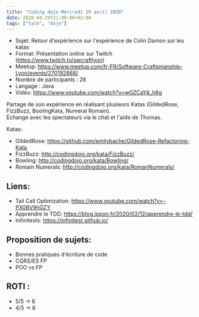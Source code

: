 ```yaml
---
title: "Coding dojo Mercredi 29 avril 2020"
date: 2020-04-29T21:00:00+02:00
tags: ["talk", "dojo"]
---
```

- Sujet: Retour d'expérience sur l'expérience de Colin Damon sur les katas
- Format: Présentation online sur Twitch (https://www.twitch.tv/swcraftlyon)
- Meetup: https://www.meetup.com/fr-FR/Software-Craftsmanship-Lyon/events/270192868/
- Nombre de participants : 28
- Langage : Java
- Vidéo: https://www.youtube.com/watch?v=wGZCaY4_h8g

Partage de son expérience en réalisant plusieurs Katas (GildedRose, FizzBuzz, BoolingKata, Numeral Romain).  
Échange avec les spectateurs via le chat et l'aide de Thomas.

Katas:
- GildedRose: https://github.com/emilybache/GildedRose-Refactoring-Kata
- FizzBuzz: http://codingdojo.org/kata/FizzBuzz/
- Bowling: http://codingdojo.org/kata/Bowling/
- Romain Numerals: http://codingdojo.org/kata/RomanNumerals/

## Liens:
- Tail Call Optimization: https://www.youtube.com/watch?v=-PX0BV9hGZY
- Apprendre le TDD: https://blog.ippon.fr/2020/02/12/apprendre-le-tdd/
- Infinitests: https://infinitest.github.io/

## Proposition de sujets:
- Bonnes pratiques d'écriture de code
- CQRS/ES FP
- POO vs FP

## ROTI :
- 5/5 -> 6
- 4/5 -> 8
